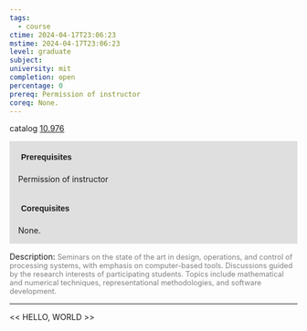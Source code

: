 ```yaml
---
tags:
  - course
ctime: 2024-04-17T23:06:23
mstime: 2024-04-17T23:06:23
level: graduate
subject: 
university: mit
completion: open
percentage: 0
prereq: Permission of instructor
coreq: None.
---
```


catalog [10.976](http://student.mit.edu/catalog/m10b.html#10.976)

<span style="display: block; padding: 15px; background-color: rgb(100, 100, 100, 0.2);"><font id="m_prereq458_0" style="display: block; font-family: Arial, sans-serif; font-weight: bold; padding: 5px">Prerequisites</font><br><span id="prereq458_0">Permission of instructor</span></span>
<span style="display: block; padding: 15px; background-color: rgb(100, 100, 100, 0.2);"><font id="m_coreq458_0" style="display: block; font-family: Arial, sans-serif; font-weight: bold; padding: 5px">Corequisites</font><br><span id="coreq458_0">None.</span></span>

<font style="">Description:</font>
<font style="color: grey; font-size: 0.8rem;">Seminars on the state of the art in design, operations, and control of processing systems, with emphasis on computer-based tools. Discussions guided by the research interests of participating students. Topics include mathematical and numerical techniques, representational methodologies, and software development.</font>



---

<< HELLO, WORLD >>

